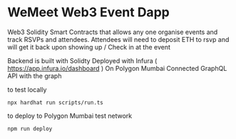 # WeMeet Web3 Event Dapp

Web3 Solidity Smart Contracts that allows any one organise events and track RSVPs and attendees. Attendees will need to deposit ETH to rsvp and will get it back upon showing up / Check in at the event

Backend is built with
Solidty
Deployed with Infura ( https://app.infura.io/dashboard )
On Polygon Mumbai
Connected GraphQL API with the graph



to test locally
```shell
npx hardhat run scripts/run.ts 
```

to deploy to Polygon Mumbai test network 
```shell
npm run deploy
```
